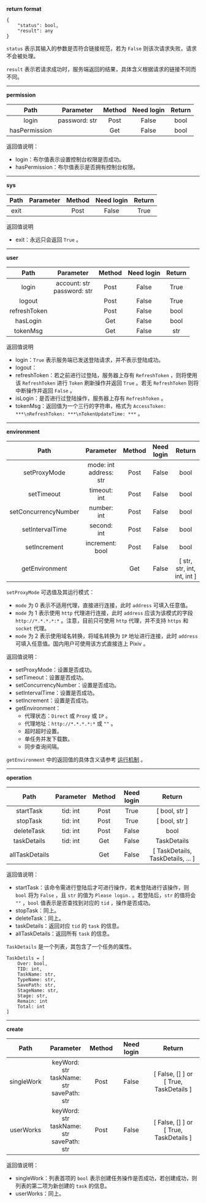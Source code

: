 **return format**

```
{
    "status": bool,
    "result": any
}
```

`status` 表示其输入的参数是否符合链接规范，若为 `False` 则该次请求失败，请求不会被处理。

`result` 表示若请求成功时，服务端返回的结果，具体含义根据请求的链接不同而不同。

***

**permission**

|     Path      |   Parameter   | Method | Need login | Return |
| :-----------: | :-----------: | :----: | :--------: | :----: |
|     login     | password: str |  Post  |   False    |  bool  |
| hasPermission |               |  Get   |   False    |  bool  |

返回值说明：

- login：布尔值表示设置控制台权限是否成功。
- hasPermission：布尔值表示是否拥有控制台权限。

***

**sys**

| Path | Parameter | Method | Need login | Return |
| :--: | :-------: | :----: | :--------: | :----: |
| exit |           |  Post  |   False    |  True  |

返回值说明

- exit：永远只会返回 `True` 。

***

**user**

|     Path     |            Parameter            | Method | Need login | Return |
| :----------: | :-----------------------------: | :----: | :--------: | :----: |
|    login     | account: str<br />password: str |  Post  |   False    |  True  |
|    logout    |                                 |  Post  |   False    |  True  |
| refreshToken |                                 |  Post  |   False    |  bool  |
|   hasLogin   |                                 |  Get   |   False    |  bool  |
|   tokenMsg   |                                 |  Get   |   False    |  str   |

返回值说明

- login：`True` 表示服务端已发送登陆请求，并不表示登陆成功。
- logout：
- refreshToken：若之前进行过登陆，服务器上存有 `RefreshToken` ，则将使用该 `RefreshToken` 进行 `Token` 刷新操作并返回 `True` 。若无 `RefreshToken` 则将中断操作并返回 `False` 。
- isLogin：是否进行过登陆操作，服务器上存有 `RefreshToken` 。
- tokenMsg：返回值为一个三行的字符串，格式为 `AccessToken: ***\nRefreshToken: ***\nTokenUpdateTime: ***` 。

***

**environment**

|         Path         |          Parameter          | Method | Need login |           Return            |
| :------------------: | :-------------------------: | :----: | :--------: | :-------------------------: |
|     setProxyMode     | mode: int<br />address: str |  Post  |   False    |            bool             |
|      setTimeout      |        timeout: int         |  Post  |   False    |            bool             |
| setConcurrencyNumber |         number: int         |  Post  |   False    |            bool             |
|   setIntervalTime    |         second: int         |  Post  |   False    |            bool             |
|     setIncrement     |       increment: bool       |  Post  |   False    |            bool             |
|    getEnvironment    |                             |  Get   |   False    | [ str, str, int, int, int ] |

`setProxyMode` 可选值及其运行模式：

- `mode` 为 0 表示不适用代理，直接进行连接，此时 `address` 可填入任意值。
- `mode` 为 1 表示使用 `http` 代理进行连接，此时 `address` 应该为该模式的字段 `http://*.*.*.*:*` 。注意，目前只可使用 `http` 代理，并不支持 `https` 和 `socket` 代理。
- `mode` 为 2 表示使用域名转换，将域名转换为 `IP` 地址进行连接，此时 `address` 可填入任意值。国内用户可使用该方式直接连上 Pixiv 。

返回值说明：

- setProxyMode：设置是否成功。
- setTimeout：设置是否成功。
- setConcurrencyNumber：设置是否成功。
- setIntervalTime：设置是否成功。
- setIncrement：设置是否成功。
- getEnvironment：
  - 代理状态：`Direct` 或 `Proxy` 或 `IP` 。
  - 代理地址：`http://*.*.*.*:*` 或 `""` 。
  - 超时超时设置。
  - 单任务并发下载数。
  - 同步查询间隔。

`getEnvironment` 中的返回值的具体含义请参考 [运行机制](#) 。

***

**operation**

|      Path      | Parameter | Method | Need login |              Return               |
| :------------: | :-------: | :----: | :--------: | :-------------------------------: |
|   startTask    | tid: int  |  Post  |    True    |           [ bool, str ]           |
|    stopTask    | tid: int  |  Post  |    True    |           [ bool, str ]           |
|   deleteTask   | tid: int  |  Post  |   False    |               bool                |
|  taskDetails   | tid: int  |  Get   |   False    |            TaskDetails            |
| allTaskDetails |           |  Get   |   False    | [ TaskDetails, TaskDetails, ... ] |

返回值说明：

- startTask：该命令需进行登陆后才可进行操作，若未登陆进行该操作，则 `bool` 将为 `False` ，且 `str` 的值为 `Please login.` 。若登陆后，`str` 的值将会 `""` ，`bool` 值表示是否查找到对应的 `tid` ，操作是否成功。
- stopTask：同上。
- deleteTask：同上。
- taskDetails：返回对应 `tid` 的 `task` 的信息。
- allTaskDetails：返回所有 `task` 的信息。

`TaskDetails` 是一个列表，其包含了一个任务的属性。

```
TaskDetils = [
    Over: bool,
    TID: int,
    TaskName: str,
    TypeName: str,
    SavePath: str,
    StageName: str,
    Stage: str,
    Remain: int
    Total: int
]
```

***

**create**

|    Path    |                     Parameter                      | Method | Need login |                    Return                    |
| :--------: | :------------------------------------------------: | :----: | :--------: | :------------------------------------------: |
| singleWork | keyWord: str<br />taskName: str<br />savePath: str |  Post  |   False    | [ False, [] ] or <br />[ True, TaskDetails ] |
| userWorks  | keyWord: str<br />taskName: str<br />savePath: str |  Post  |   False    | [ False, [] ] or <br />[ True, TaskDetails ] |

返回值说明：

- singleWork：列表首项的 `bool` 表示创建任务操作是否成功，若创建成功，则列表的第二项为新创建的 `task` 的信息。
- userWorks：同上。